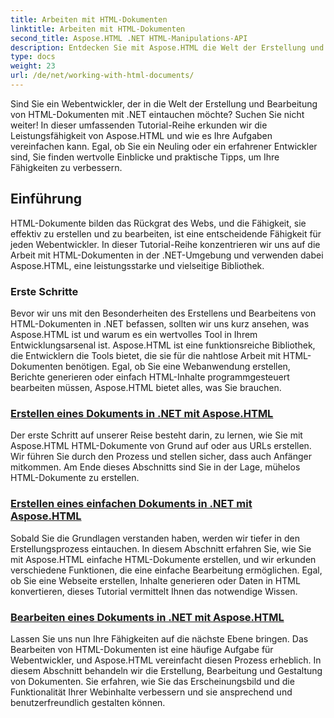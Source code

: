 ```yaml
---
title: Arbeiten mit HTML-Dokumenten
linktitle: Arbeiten mit HTML-Dokumenten
second_title: Aspose.HTML .NET HTML-Manipulations-API
description: Entdecken Sie mit Aspose.HTML die Welt der Erstellung und Bearbeitung von HTML-Dokumenten in .NET. Vom Erstellen einfacher Dokumente bis zur detaillierten Bearbeitung.
type: docs
weight: 23
url: /de/net/working-with-html-documents/
---
```


Sind Sie ein Webentwickler, der in die Welt der Erstellung und Bearbeitung von HTML-Dokumenten mit .NET eintauchen möchte? Suchen Sie nicht weiter! In dieser umfassenden Tutorial-Reihe erkunden wir die Leistungsfähigkeit von Aspose.HTML und wie es Ihre Aufgaben vereinfachen kann. Egal, ob Sie ein Neuling oder ein erfahrener Entwickler sind, Sie finden wertvolle Einblicke und praktische Tipps, um Ihre Fähigkeiten zu verbessern.

## Einführung

HTML-Dokumente bilden das Rückgrat des Webs, und die Fähigkeit, sie effektiv zu erstellen und zu bearbeiten, ist eine entscheidende Fähigkeit für jeden Webentwickler. In dieser Tutorial-Reihe konzentrieren wir uns auf die Arbeit mit HTML-Dokumenten in der .NET-Umgebung und verwenden dabei Aspose.HTML, eine leistungsstarke und vielseitige Bibliothek.

### Erste Schritte

Bevor wir uns mit den Besonderheiten des Erstellens und Bearbeitens von HTML-Dokumenten in .NET befassen, sollten wir uns kurz ansehen, was Aspose.HTML ist und warum es ein wertvolles Tool in Ihrem Entwicklungsarsenal ist. Aspose.HTML ist eine funktionsreiche Bibliothek, die Entwicklern die Tools bietet, die sie für die nahtlose Arbeit mit HTML-Dokumenten benötigen. Egal, ob Sie eine Webanwendung erstellen, Berichte generieren oder einfach HTML-Inhalte programmgesteuert bearbeiten müssen, Aspose.HTML bietet alles, was Sie brauchen.

### [Erstellen eines Dokuments in .NET mit Aspose.HTML](./creating-a-document/)

Der erste Schritt auf unserer Reise besteht darin, zu lernen, wie Sie mit Aspose.HTML HTML-Dokumente von Grund auf oder aus URLs erstellen. Wir führen Sie durch den Prozess und stellen sicher, dass auch Anfänger mitkommen. Am Ende dieses Abschnitts sind Sie in der Lage, mühelos HTML-Dokumente zu erstellen.

### [Erstellen eines einfachen Dokuments in .NET mit Aspose.HTML](./creating-a-simple-document/)

Sobald Sie die Grundlagen verstanden haben, werden wir tiefer in den Erstellungsprozess eintauchen. In diesem Abschnitt erfahren Sie, wie Sie mit Aspose.HTML einfache HTML-Dokumente erstellen, und wir erkunden verschiedene Funktionen, die eine einfache Bearbeitung ermöglichen. Egal, ob Sie eine Webseite erstellen, Inhalte generieren oder Daten in HTML konvertieren, dieses Tutorial vermittelt Ihnen das notwendige Wissen.

### [Bearbeiten eines Dokuments in .NET mit Aspose.HTML](./editing-a-document/)

Lassen Sie uns nun Ihre Fähigkeiten auf die nächste Ebene bringen. Das Bearbeiten von HTML-Dokumenten ist eine häufige Aufgabe für Webentwickler, und Aspose.HTML vereinfacht diesen Prozess erheblich. In diesem Abschnitt behandeln wir die Erstellung, Bearbeitung und Gestaltung von Dokumenten. Sie erfahren, wie Sie das Erscheinungsbild und die Funktionalität Ihrer Webinhalte verbessern und sie ansprechend und benutzerfreundlich gestalten können.
